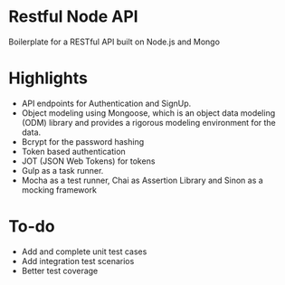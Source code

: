 # Restful Node API
Boilerplate for a RESTful API built on Node.js and Mongo

# Highlights
- API endpoints for Authentication and SignUp.
- Object modeling using Mongoose, which is an object data modeling (ODM) library and provides a rigorous modeling environment for the  data.
- Bcrypt for the password hashing
- Token based authentication
- JOT (JSON Web Tokens) for tokens
- Gulp as a task runner.
- Mocha as a test runner, Chai as Assertion Library and Sinon as a mocking framework

# To-do
- Add and complete unit test cases
- Add integration test scenarios
- Better test coverage



